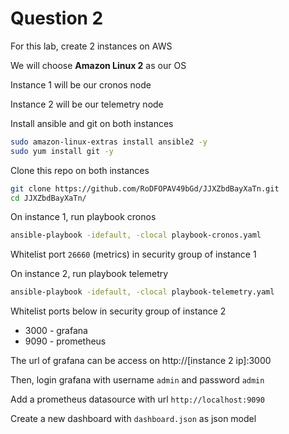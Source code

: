 # Question 2
For this lab, create 2 instances on AWS

We will choose **Amazon Linux 2** as our OS

Instance 1 will be our cronos node

Instance 2 will be our telemetry node

Install ansible and git on both instances
```sh
sudo amazon-linux-extras install ansible2 -y
sudo yum install git -y
```

Clone this repo on both instances
```sh
git clone https://github.com/RoDFOPAV49bGd/JJXZbdBayXaTn.git
cd JJXZbdBayXaTn/
```

On instance 1, run playbook cronos
```sh
ansible-playbook -idefault, -clocal playbook-cronos.yaml
```

Whitelist port `26660` (metrics) in security group of instance 1

On instance 2, run playbook telemetry
```sh
ansible-playbook -idefault, -clocal playbook-telemetry.yaml
```

Whitelist ports below in security group of instance 2
* 3000 - grafana
* 9090 - prometheus

The url of grafana can be access on http://[instance 2 ip]:3000

Then, login grafana with username `admin` and password `admin`

Add a prometheus datasource with url `http://localhost:9090`

Create a new dashboard with `dashboard.json` as json model
